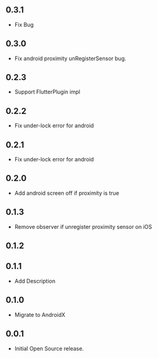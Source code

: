 ## 0.3.1

* Fix Bug

## 0.3.0

* Fix android proximity unRegisterSensor bug. 

## 0.2.3

* Support FlutterPlugin impl

## 0.2.2

* Fix under-lock error for android

## 0.2.1

* Fix under-lock error for android

## 0.2.0

* Add android screen off if proximity is true

## 0.1.3

* Remove observer if unregister proximity sensor on iOS

## 0.1.2

## 0.1.1

* Add Description

## 0.1.0

* Migrate to AndroidX

## 0.0.1

* Initial Open Source release.